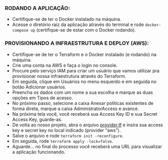 ### RODANDO A APLICAÇÃO:
- Certifique-se de ter o Docker instalado na máquina.
- Acesse o diretório raiz da aplicação através do terminal e rode ```docker-compose up``` (certifique-se de estar com o Docker rodando).


### PROVISIONANDO A INFRAESTRUTURA E DEPLOY (AWS):
- Certifique-se de ter o Terraform e o Docker instalado (e rodando) na máquina.
- Crie uma conta na AWS e faça o login no console.
- Procure pelo serviço IAM para criar um usuário que vamos utilizar pra provisionar nossa infraestrutura através do Terraform.
- Em seguida, clique em Usuários no menu esquerdo e em seguida no botão Adicionar usuários.
- Preencha os dados com um nome a sua escolha e marque as duas opções em Tipos de acesso.
- No próximo passo, selecione a caixa Anexar politicas existentes de forma direta, marque a caixa AdministratorAccess e avance.
- Na próxima tela você, você receberá sua Access Key ID e sua Secret Access Key, guarde-as.
- De volta ao nosso projeto, abra o arquivo [provider.tf](https://github.com/matheusq94/docker-terraform/blob/main/provider.tf) e insira sua access key e secret key no local indicado (provider “aws”).
-  Salve o arquivo e rode ```terraform init -reconfigure```.
- Em seguida, rode ```terraform apply -lock=false```.
- Aguarde... no final do processo você receberá uma URL para visualizar a aplicação funcionando.